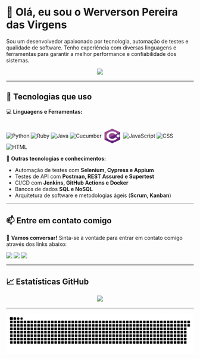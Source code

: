 # 👋 Olá, eu sou o **Werverson Pereira das Virgens**

Sou um desenvolvedor apaixonado por tecnologia, automação de testes e qualidade de software. Tenho experiência com diversas linguagens e ferramentas para garantir a melhor performance e confiabilidade dos sistemas.

<div align="center">
  <a href="https://github.com/MrBanza">
    <img height="180em" src="https://github-readme-stats.vercel.app/api?username=MrBanza&show_icons=true&theme=dracula&include_all_commits=true&count_private=true"/>
  </a>
</div>

---

## 🚀 **Tecnologias que uso**

💻 **Linguagens e Ferramentas:**

<div style="display: inline_block"><br>
  <img align="center" alt="Python" height="40" width="50" src="https://cdn.jsdelivr.net/gh/devicons/devicon/icons/python/python-original.svg">
  <img align="center" alt="Ruby" height="40" width="50" src="https://cdn.jsdelivr.net/gh/devicons/devicon/icons/ruby/ruby-original.svg" />
  <img align="center" alt="Java" height="40" width="50" src="https://cdn.jsdelivr.net/gh/devicons/devicon/icons/java/java-original.svg">
  <img align="center" alt="Cucumber" height="40" width="50" src="https://cdn.jsdelivr.net/gh/devicons/devicon/icons/cucumber/cucumber-plain.svg">
  <img align="center" alt="Csharp" height="40" width="50" src="https://raw.githubusercontent.com/devicons/devicon/master/icons/csharp/csharp-original.svg">
  <img align="center" alt="JavaScript" height="40" width="50" src="https://cdn.jsdelivr.net/gh/devicons/devicon/icons/javascript/javascript-original.svg">
  <img align="center" alt="CSS" height="40" width="50" src="https://cdn.jsdelivr.net/gh/devicons/devicon/icons/css3/css3-original.svg">
  <img align="center" alt="HTML" height="40" width="50" src="https://cdn.jsdelivr.net/gh/devicons/devicon/icons/html5/html5-original.svg">
</div>


📌 **Outras tecnologias e conhecimentos:**
- Automação de testes com **Selenium, Cypress e Appium**
- Testes de API com **Postman, REST Assured e Supertest**
- CI/CD com **Jenkins, GitHub Actions e Docker**
- Bancos de dados **SQL e NoSQL**
- Arquitetura de software e metodologias ágeis (**Scrum, Kanban**)

---

## 📫 **Entre em contato comigo**

💬 **Vamos conversar!** Sinta-se à vontade para entrar em contato comigo através dos links abaixo:

<div> 
  <a href="https://instagram.com/mrbanza16" target="_blank"><img src="https://img.shields.io/badge/-Instagram-%23E4405F?style=for-the-badge&logo=instagram&logoColor=white" target="_blank"></a> 
  <a href="mailto:weverson.virgens92@gmail.com"><img src="https://img.shields.io/badge/-Gmail-%23333?style=for-the-badge&logo=gmail&logoColor=white" target="_blank"></a>
  <a href="https://www.linkedin.com/in/werverson-pereira-das-virgens" target="_blank"><img src="https://img.shields.io/badge/-LinkedIn-%230077B5?style=for-the-badge&logo=linkedin&logoColor=white" target="_blank"></a> 
</div>

---

## 📈 **Estatísticas GitHub**

<div align="center">
  <img height="180em" src="https://github-readme-streak-stats.herokuapp.com/?user=MrBanza&theme=dracula"/>
</div>

---

![Snake animation](https://github.com/MrBanza/MrBanza/blob/output/github-contribution-grid-snake.svg)
